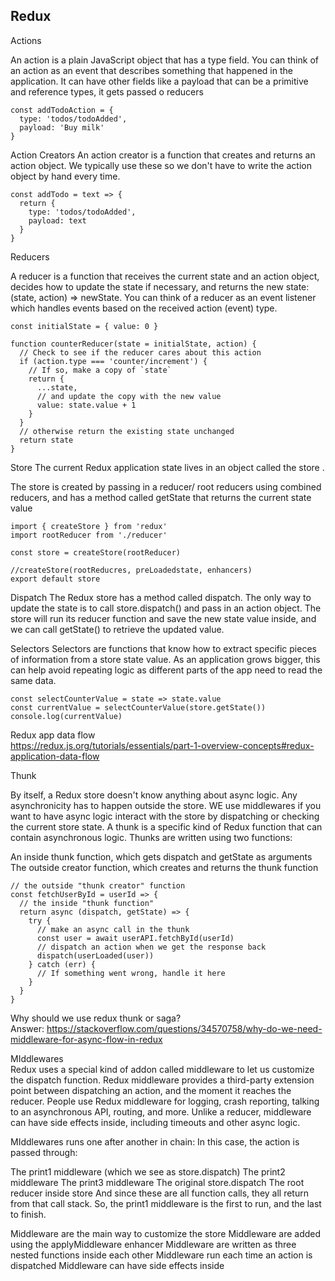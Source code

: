 ## Redux

Actions

An action is a plain JavaScript object that has a type field. You can think of an action as an event that describes something that happened in the application. It can have other fields like a payload that can be a primitive and reference types, it gets passed o reducers

```
const addTodoAction = {
  type: 'todos/todoAdded',
  payload: 'Buy milk'
}

```

Action Creators
An action creator is a function that creates and returns an action object. We typically use these so we don't have to write the action object by hand every time.

```
const addTodo = text => {
  return {
    type: 'todos/todoAdded',
    payload: text
  }
}

```

Reducers

A reducer is a function that receives the current state and an action object, decides how to update the state if necessary, and returns the new state: (state, action) => newState. You can think of a reducer as an event listener which handles events based on the received action (event) type.

```
const initialState = { value: 0 }

function counterReducer(state = initialState, action) {
  // Check to see if the reducer cares about this action
  if (action.type === 'counter/increment') {
    // If so, make a copy of `state`
    return {
      ...state,
      // and update the copy with the new value
      value: state.value + 1
    }
  }
  // otherwise return the existing state unchanged
  return state
}
```

Store
The current Redux application state lives in an object called the store .

The store is created by passing in a reducer/ root reducers using combined reducers, and has a method called getState that returns the current state value

```
import { createStore } from 'redux'
import rootReducer from './reducer'

const store = createStore(rootReducer)

//createStore(rootReducres, preLoadedstate, enhancers)
export default store

```

Dispatch
The Redux store has a method called dispatch. The only way to update the state is to call store.dispatch() and pass in an action object. The store will run its reducer function and save the new state value inside, and we can call getState() to retrieve the updated value.

Selectors
Selectors are functions that know how to extract specific pieces of information from a store state value. As an application grows bigger, this can help avoid repeating logic as different parts of the app need to read the same data.

```
const selectCounterValue = state => state.value
const currentValue = selectCounterValue(store.getState())
console.log(currentValue)

```

Redux app data flow  
https://redux.js.org/tutorials/essentials/part-1-overview-concepts#redux-application-data-flow

Thunk

By itself, a Redux store doesn't know anything about async logic. Any asynchronicity has to happen outside the store. WE use middlewares if you want to have async logic interact with the store by dispatching or checking the current store state. A thunk is a specific kind of Redux function that can contain asynchronous logic. Thunks are written using two functions:

An inside thunk function, which gets dispatch and getState as arguments  
The outside creator function, which creates and returns the thunk function

```
// the outside "thunk creator" function
const fetchUserById = userId => {
  // the inside "thunk function"
  return async (dispatch, getState) => {
    try {
      // make an async call in the thunk
      const user = await userAPI.fetchById(userId)
      // dispatch an action when we get the response back
      dispatch(userLoaded(user))
    } catch (err) {
      // If something went wrong, handle it here
    }
  }
}
```

Why should we use redux thunk or saga?  
Answer: https://stackoverflow.com/questions/34570758/why-do-we-need-middleware-for-async-flow-in-redux

MIddlewares  
Redux uses a special kind of addon called middleware to let us customize the dispatch function.
Redux middleware provides a third-party extension point between dispatching an action, and the moment it reaches the reducer. People use Redux middleware for logging, crash reporting, talking to an asynchronous API, routing, and more.
Unlike a reducer, middleware can have side effects inside, including timeouts and other async logic.

MIddlewares runs one after another in chain:
In this case, the action is passed through:

The print1 middleware (which we see as store.dispatch)
The print2 middleware
The print3 middleware
The original store.dispatch
The root reducer inside store
And since these are all function calls, they all return from that call stack. So, the print1 middleware is the first to run, and the last to finish.

Middleware are the main way to customize the store
Middleware are added using the applyMiddleware enhancer
Middleware are written as three nested functions inside each other
Middleware run each time an action is dispatched
Middleware can have side effects inside
